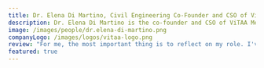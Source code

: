 ```yaml
---
title: Dr. Elena Di Martino, Civil Engineering Co-Founder and CSO of ViTAA Medical Solutions
description: Dr. Elena Di Martino is the co-founder and CSO of ViTAA Medical Solutions, a company that focuses on precision medicine in patients with abdominal aortic aneurysms.
image: /images/people/dr.elena-di-martino.png
companyLogo: /images/logos/vitaa-logo.png
review: "For me, the most important thing is to reflect on my role. I've been actively writing patents and getting my creativ juices flowing. I had a patent, of course, to start with, but now we wrote another four! That to me has been the most rewarding part of it. The most important thing for me was to understand what I wanted to do."
featured: true
---
```

